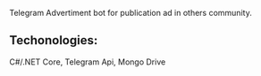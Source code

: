 Telegram Advertiment bot for publication ad in others community.

<h2>Techonologies:</h2>

C#/.NET Core, Telegram Api, Mongo Drive
